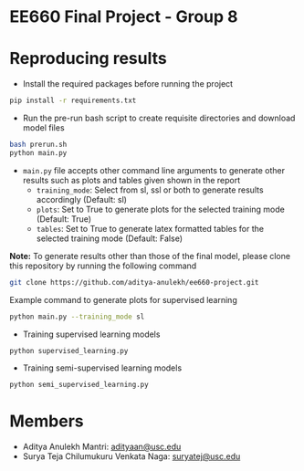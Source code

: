 # EE660 Final Project - Group 8

# Reproducing results

* Install the required packages before running the project

```bash
pip install -r requirements.txt
```

* Run the pre-run bash script to create requisite directories and download model files

```bash
bash prerun.sh
python main.py
```

* `main.py` file accepts other command line arguments to generate other results such as plots and tables given shown in the report
    * `training_mode`: Select from sl, ssl or both to generate results accordingly (Default: sl)
    * `plots`: Set to True to generate plots for the selected training mode (Default: True)
    * `tables`: Set to True to generate latex formatted tables for the selected training mode (Default: False)

**Note:** To generate results other than those of the final model, please clone this repository by running the following command

```bash
git clone https://github.com/aditya-anulekh/ee660-project.git
```

Example command to generate plots for supervised learning

```bash
python main.py --training_mode sl
```


* Training supervised learning models

```bash
python supervised_learning.py
```

* Training semi-supervised learning models

```bash
python semi_supervised_learning.py
```

# Members

* Aditya Anulekh Mantri: adityaan@usc.edu
* Surya Teja Chilumukuru Venkata Naga: suryatej@usc.edu
